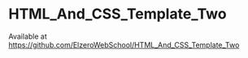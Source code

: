 # HTML_And_CSS_Template_Two
Available at https://github.com/ElzeroWebSchool/HTML_And_CSS_Template_Two